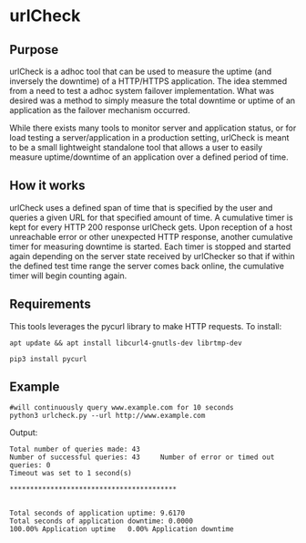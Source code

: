# urlCheck

## Purpose
urlCheck is a adhoc tool that can be used to measure the uptime (and inversely the downtime) of a HTTP/HTTPS application. The idea stemmed from a need to test a adhoc system failover implementation. What was desired was a method to simply measure the total downtime or uptime of an application as the failover mechanism occurred.

While there exists many tools to monitor server and application status, or for load testing a server/application in a production setting, urlCheck is meant to be a small lightweight standalone tool that allows a user to easily measure uptime/downtime of an application over a defined period of time. 

## How it works
urlCheck uses a defined span of time that is specified by the user and queries a given URL for that specified amount of time. A cumulative timer is kept for every HTTP 200 response urlCheck gets. Upon reception of a host unreachable error or other unexpected HTTP response, another cumulative timer for measuring downtime is started. Each timer is stopped and started again depending on the server state received by urlChecker so that if within the defined test time range the server comes back online, the cumulative timer will begin counting again.

## Requirements
This tools leverages the pycurl library to make HTTP requests. To install:

```apt update && apt install libcurl4-gnutls-dev librtmp-dev```

```pip3 install pycurl```

## Example
```
#will continuously query www.example.com for 10 seconds
python3 urlcheck.py --url http://www.example.com 
```

Output:
``` 
Total number of queries made: 43
Number of successful queries: 43 	 Number of error or timed out queries: 0
Timeout was set to 1 second(s)

*****************************************


Total seconds of application uptime: 9.6170
Total seconds of application downtime: 0.0000
100.00% Application uptime 	 0.00% Application downtime

```
